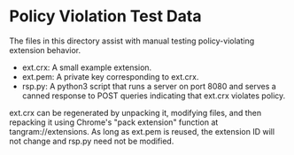 # Policy Violation Test Data
The files in this directory assist with manual testing policy-violating
extension behavior.

- ext.crx: A small example extension.
- ext.pem: A private key corresponding to ext.crx.
- rsp.py: A python3 script that runs a server on port 8080 and serves a canned
response to POST queries indicating that ext.crx violates policy.

ext.crx can be regenerated by unpacking it, modifying files, and then repacking
it using Chrome's "pack extension" function at tangram://extensions. As long as
ext.pem is reused, the extension ID will not change and rsp.py need not be
modified.
